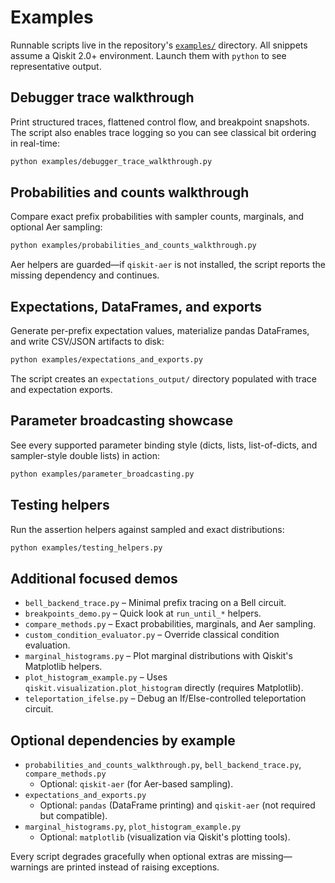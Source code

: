 # Examples

Runnable scripts live in the repository's [`examples/`](../examples/) directory.
All snippets assume a Qiskit 2.0+ environment. Launch them with `python` to see
representative output.

## Debugger trace walkthrough

Print structured traces, flattened control flow, and breakpoint snapshots. The
script also enables trace logging so you can see classical bit ordering in
real-time:

```bash
python examples/debugger_trace_walkthrough.py
```

## Probabilities and counts walkthrough

Compare exact prefix probabilities with sampler counts, marginals, and optional
Aer sampling:

```bash
python examples/probabilities_and_counts_walkthrough.py
```

Aer helpers are guarded—if `qiskit-aer` is not installed, the script reports the
missing dependency and continues.

## Expectations, DataFrames, and exports

Generate per-prefix expectation values, materialize pandas DataFrames, and write
CSV/JSON artifacts to disk:

```bash
python examples/expectations_and_exports.py
```

The script creates an `expectations_output/` directory populated with trace and
expectation exports.

## Parameter broadcasting showcase

See every supported parameter binding style (dicts, lists, list-of-dicts, and
sampler-style double lists) in action:

```bash
python examples/parameter_broadcasting.py
```

## Testing helpers

Run the assertion helpers against sampled and exact distributions:

```bash
python examples/testing_helpers.py
```

## Additional focused demos

- `bell_backend_trace.py` – Minimal prefix tracing on a Bell circuit.
- `breakpoints_demo.py` – Quick look at `run_until_*` helpers.
- `compare_methods.py` – Exact probabilities, marginals, and Aer sampling.
- `custom_condition_evaluator.py` – Override classical condition evaluation.
- `marginal_histograms.py` – Plot marginal distributions with Qiskit's Matplotlib helpers.
- `plot_histogram_example.py` – Uses `qiskit.visualization.plot_histogram` directly (requires Matplotlib).
- `teleportation_ifelse.py` – Debug an If/Else-controlled teleportation circuit.

## Optional dependencies by example

- `probabilities_and_counts_walkthrough.py`, `bell_backend_trace.py`, `compare_methods.py`
  - Optional: `qiskit-aer` (for Aer-based sampling).
- `expectations_and_exports.py`
  - Optional: `pandas` (DataFrame printing) and `qiskit-aer` (not required but compatible).
- `marginal_histograms.py`, `plot_histogram_example.py`
  - Optional: `matplotlib` (visualization via Qiskit's plotting tools).

Every script degrades gracefully when optional extras are missing—warnings are
printed instead of raising exceptions.
